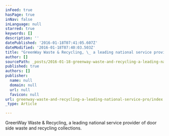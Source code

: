 ```yaml
---
inFeed: true
hasPage: true
inNav: false
inLanguage: null
starred: true
keywords: []
description: ''
datePublished: '2016-01-18T07:41:05.607Z'
dateModified: '2016-01-18T07:40:03.503Z'
title: "GreenWay Waste & Recycling, \_ a leading national service provider of door side waste and recycling collections."
author: []
sourcePath: _posts/2016-01-18-greenway-waste-and-recycling-a-leading-national-service-pro.md
published: true
authors: []
publisher:
  name: null
  domain: null
  url: null
  favicon: null
url: greenway-waste-and-recycling-a-leading-national-service-pro/index.html
_type: Article

---
```

GreenWay Waste & Recycling,   a leading national service provider of door side waste and recycling collections.